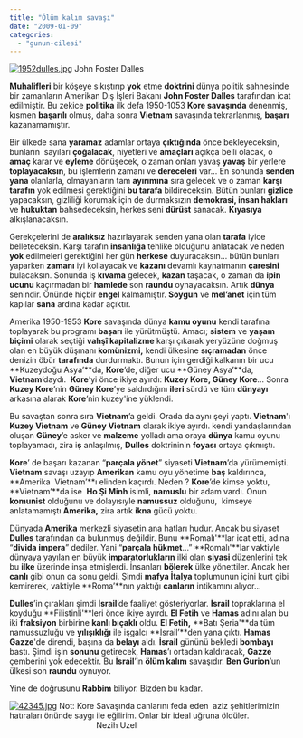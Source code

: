 ```yaml
---
title: "Ölüm kalım savaşı"
date: "2009-01-09"
categories: 
  - "gunun-cilesi"
---
```


[![1952dulles.jpg](/uploads/2009/01/1952dulles.jpg)](/uploads/2009/01/1952dulles.jpg "1952dulles.jpg") John Foster Dalles

**Muhalifleri** bir köşeye sıkıştırıp **yok** etme **doktrini** dünya politik sahnesinde bir zamanların Amerikan Dış İşleri Bakanı **John Foster Dalles** tarafından icat edilmiştir. Bu zekice **politika** ilk defa 1950-1053 **Kore savaşında** denenmiş, kısmen **başarılı** olmuş, daha sonra **Vietnam** savaşında tekrarlanmış, **başarı** kazanamamıştır.

Bir ülkede sana **yaramaz** adamlar ortaya **çıktığında** önce bekleyeceksin, bunların  sayıları **çoğalacak**, niyetleri ve **amaçları** açıkça belli olacak, o **amaç** karar ve **eyleme** dönüşecek, o zaman onları yavaş **yavaş** bir yerlere **toplayacaksın**, bu işlemlerin zamanı ve **dereceleri** var… En sonunda **senden yana** olanlarla, olmayanların tam **ayırımına** sıra gelecek ve o zaman **karşı tarafın** yok edilmesi gerektiğini **bu tarafa** bildireceksin. Bütün bunları **gizlice** yapacaksın, gizliliği korumak için de durmaksızın **demokrasi, insan hakları** ve **hukuktan** bahsedeceksin, herkes seni **dürüst** sanacak. **Kıyasıya** alkışlanacaksın.

Gerekçelerini de **aralıksız** hazırlayarak senden yana olan **tarafa** iyice belleteceksin. Karşı tarafın **insanlığa** tehlike olduğunu anlatacak ve neden **yok** edilmeleri gerektiğini her gün **herkese** duyuracaksın… bütün bunları yaparken **zamanı** iyi kollayacak ve **kazanı** devamlı kaynatmanın **çaresini** bulacaksın. Sonunda iş **kıvama** gelecek, **kazan** taşacak, o zaman da **ipin ucunu** kaçırmadan bir **hamlede** son **raundu** oynayacaksın. Artık **dünya** senindir. Önünde hiçbir **engel** kalmamıştır. **Soygun** ve **mel’anet** için tüm kapılar **sana** ardına kadar açıktır.

Amerika 1950-1953 **Kore** savaşında dünya **kamu oyunu** kendi tarafına toplayarak bu programı **başarı** ile yürütmüştü. Amacı; **sistem** ve **yaşam biçimi** olarak seçtiği **vahşî kapitalizme** karşı çıkarak yeryüzüne doğmuş olan en büyük düşmanı **komünizmi,** kendi ülkesine **sıçramadan** önce denizin öbür **tarafında** durdurmaktı. Bunun için gerdiği kalkanın bir ucu **Kuzeydoğu Asya’**da, **Kore**’de, diğer ucu **Güney Asya’**da, **Vietnam**’daydı.  **Kore**’yi önce ikiye ayırdı: **Kuzey Kore, Güney Kore**… Sonra **Kuzey Kore**’nin **Güney Kore**’ye saldırdığını **ileri** sürdü ve tüm **dünyayı** arkasına alarak **Kore**’nin kuzey'ine yüklendi.

Bu savaştan sonra sıra **Vietnam**’a geldi. Orada da aynı şeyi yaptı. **Vietnam**'ı **Kuzey Vietnam** ve **Güney Vietnam** olarak ikiye ayırdı. kendi yandaşlarından oluşan **Güney**’e asker ve **malzeme** yolladı ama oraya **dünya** kamu oyunu toplayamadı, zira i**ş** anlaşılmış, **Dulles** doktrininin **foyası** ortaya çıkmıştı.

**Kore**’ de başarı kazanan “**parçala yönet**” siyaseti **Vietnam**’da yürümemişti. **Vietnam** savaşı uzayıp **Amerikan** kamu oyu yönetime **baş** kaldırınca, **Amerika  Vietnam’**ı elinden kaçırdı. Neden ? **Kore**’de kimse yoktu, **Vietnam’**da ise  **Ho Şi Minh** isimli, **namuslu** bir adam vardı. Onun **komunist** olduğunu ve dolayısıyle **namussuz** olduğunu,  kimseye anlatamamıştı **Amerika,** zira artık **ikna** gücü yoktu.

Dünyada **Amerika** merkezli siyasetin ana hatları hudur. Ancak bu siyaset **Dulles** tarafından da bulunmuş değildir. Bunu **Romalı'**lar icat etti, adına “**divida impera**” dediler. Yani “**parçala hükmet**…” **Romalı'**lar vaktiyle dünyaya yayılan en büyük **imparatorlukların** ilki olan **siyasi** düzenlerini tek bu **ilke** üzerinde inşa etmişlerdi. İnsanları **bölerek** ülke yönettiler. Ancak her **canlı** gibi onun da sonu geldi. Şimdi **mafya İtalya** toplumunun içini kurt gibi kemirerek, vaktiyle **Roma’**nın yaktığı **canların** intikamını alıyor…

**Dulles**’in çırakları şimdi **İsrail**’de faaliyet gösteriyorlar. **İsrail** topraklarına el koyduğu **Filistinli'**leri önce ikiye ayırdı. **El Fetih** ve **Hamas** adını alan bu iki **fraksiyon** birbirine **kanlı bıçaklı** oldu. **El Fetih,** **Batı Şeria'**da tüm namussuzluğu ve **yılışıklığı** ile işgalcı **İsrail’**den yana çıktı. **Hamas** **Gazze**'de direndi, başına da **belayı** aldı. **İsrail** gününü bekledi **bombayı** bastı. Şimdi işin **sonunu** getirecek, **Hamas**’ı ortadan kaldıracak, **Gazze** çemberini yok edecektir. Bu **İsrail**’in **ölüm kalım** savaşıdır. **Ben** **Gurion**’un ülkesi son **raundu** oynuyor.

Yine de doğrusunu **Rabbim** biliyor. Bizden bu kadar.

[![42345.jpg](/uploads/2009/01/42345.jpg)](/uploads/2009/01/42345.jpg "42345.jpg") Not: Kore Savaşında canlarını feda eden  aziz şehitlerimizin hatıraları önünde saygı ile eğilirim. Onlar bir ideal uğruna öldüler.                                        Nezih Uzel 

[](/uploads/2009/01/42345.jpg "42345.jpg")
